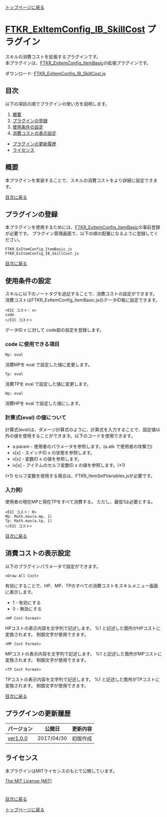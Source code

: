 [トップページに戻る](README.md)

# [FTKR_ExItemConfig_IB_SkillCost](FTKR_ExItemConfig_IB_SkillCost.js) プラグイン

スキルの消費コストを拡張するプラグインです。<br>
本プラグインは、[FTKR_ExItemConfig_ItemBasic](FTKR_ExItemConfig_ItemBasic.ja.md)の拡張プラグインです。

ダウンロード: [FTKR_ExItemConfig_IB_SkillCost.js](https://raw.githubusercontent.com/futokoro/RPGMaker/master/FTKR_ExItemConfig_IB_SkillCost.js)

## 目次

以下の項目の順でプラグインの使い方を説明します。
1. [概要](#概要)
2. [プラグインの登録](#プラグインの登録)
3. [使用条件の設定](#使用条件の設定)
4. [消費コストの表示設定](#消費コストの表示設定)
* [プラグインの更新履歴](#プラグインの更新履歴)
* [ライセンス](#ライセンス)

## 概要

本プラグインを実装することで、スキルの消費コストをより詳細に設定できます。

[目次に戻る](#目次)

## プラグインの登録

本プラグインを使用するためには、[FTKR_ExItemConfig_ItemBasic](FTKR_ExItemConfig_ItemBasic.js)の事前登録が必要です。
プラグイン管理画面で、以下の順の配置になるように登録してください。
```
FTKR_ExItemConfig_ItemBasic.js
FTKR_ExItemConfig_IB_SkillCost.js
```

[目次に戻る](#目次)

## 使用条件の設定

スキルに以下のノートタグを追記することで、消費コストの設定ができます。
消費コストはFTKR_ExItemConfig_ItemBasic.jsのデータID毎に設定できます。

```
<EIC コスト: x>
code
</EIC コスト>
```
データID x に対して code部の設定を登録します。

### code に使用できる項目
```
Mp: eval
```
消費MPを eval で設定した値に変更します。
```
Tp: eval
```
消費TPを eval で設定した値に変更します。
```
Hp: eval
```
消費HPを eval で設定した値にします。


### 計算式(eval) の値について
計算式(eval)は、ダメージ計算式のように、計算式を入力することで、固定値以外の値を使用することができます。以下のコードを使用できます。
* a.param - 使用者のパラメータを参照します。(a.atk で使用者の攻撃力)
* s[x]    - スイッチID x の状態を参照します。
* v[x]    - 変数ID x の値を参照します。
* iv[x]   - アイテムのセルフ変数ID x の値を参照します。(*1)

(*1) セルフ変数を使用する場合は、FTKR_ItemSelfVariables.jsが必要です。

### 入力例）
使用者の現在MPと現在TPをすべて消費する。
ただし、最低1は必要とする。
```
<EIC コスト: 0>
Mp: Math.max(a.mp, 1)
Tp: Math.max(a.tp, 1)
</EIC コスト>
```

[目次に戻る](#目次)

## 消費コストの表示設定

以下のプラグインパラメータで設定ができます。

`<Draw All Cost>`

有効にすることで、HP、MP、TPのすべての消費コストをスキルメニュー画面に表示します。
* 1 - 有効にする
* 0 - 無効にする

`<HP Cost Format>`

HPコストの表示内容を文字列で記述します。
%1 と記述した箇所がHPコストに変換されます。
制御文字が使用できます。

`<MP Cost Format>`

MPコストの表示内容を文字列で記述します。
%1 と記述した箇所がMPコストに変換されます。
制御文字が使用できます。

`<TP Cost Format>`

TPコストの表示内容を文字列で記述します。
%1 と記述した箇所がTPコストに変換されます。
制御文字が使用できます。

[目次に戻る](#目次)

## プラグインの更新履歴

| バージョン | 公開日 | 更新内容 |
| --- | --- | --- |
| [ver1.0.0](FTKR_ExItemConfig_IB_SkillCost.js) | 2017/04/30 | 初版作成 |

## ライセンス

本プラグインはMITライセンスのもとで公開しています。

[The MIT License (MIT)](https://opensource.org/licenses/mit-license.php)

#
[目次に戻る](#目次)

[トップページに戻る](README.md)